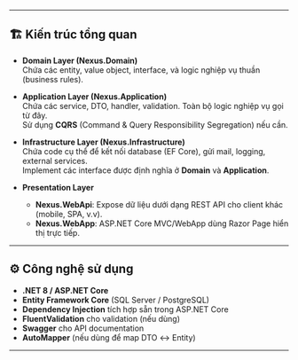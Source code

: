 
---

## 🏗️ Kiến trúc tổng quan

- **Domain Layer (Nexus.Domain)**  
  Chứa các entity, value object, interface, và logic nghiệp vụ thuần (business rules).

- **Application Layer (Nexus.Application)**  
  Chứa các service, DTO, handler, validation. Toàn bộ logic nghiệp vụ gọi từ đây.  
  Sử dụng **CQRS** (Command & Query Responsibility Segregation) nếu cần.

- **Infrastructure Layer (Nexus.Infrastructure)**  
  Chứa code cụ thể để kết nối database (EF Core), gửi mail, logging, external services.  
  Implement các interface được định nghĩa ở **Domain** và **Application**.

- **Presentation Layer**  
  - **Nexus.WebApi**: Expose dữ liệu dưới dạng REST API cho client khác (mobile, SPA, v.v).  
  - **Nexus.WebApp**: ASP.NET Core MVC/WebApp dùng Razor Page hiển thị trực tiếp.

---

## ⚙️ Công nghệ sử dụng

- **.NET 8 / ASP.NET Core**
- **Entity Framework Core** (SQL Server / PostgreSQL)
- **Dependency Injection** tích hợp sẵn trong ASP.NET Core
- **FluentValidation** cho validation (nếu dùng)
- **Swagger** cho API documentation
- **AutoMapper** (nếu dùng để map DTO ↔ Entity)

---
